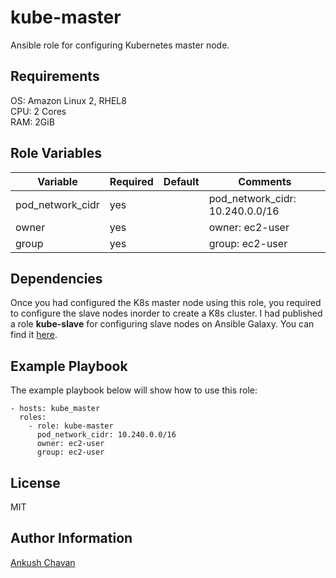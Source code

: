 kube-master
=========

Ansible role for configuring Kubernetes master node.

Requirements
------------

OS: Amazon Linux 2, RHEL8 <br>
CPU: 2 Cores <br>
RAM: 2GiB

Role Variables
--------------

| Variable                | Required | Default |Comments                                 |
|-------------------------|----------|---------|-----------------------------------------|
| pod_network_cidr        | yes      |         | pod_network_cidr: 10.240.0.0/16         |
| owner                   | yes      |         | owner: ec2-user                         |
| group                   | yes      |         | group: ec2-user                         |

Dependencies
------------

Once you had configured the K8s master node using this role, you required to configure the slave nodes inorder to create a K8s cluster. I had published a role <b>kube-slave</b> for configuring slave nodes on Ansible Galaxy. You can find it [here]().

Example Playbook
----------------

The example playbook below will show how to use this role:

    - hosts: kube_master
      roles:
        - role: kube-master
          pod_network_cidr: 10.240.0.0/16
          owner: ec2-user
          group: ec2-user

License
-------

MIT

Author Information
------------------

[Ankush Chavan](https://www.linkedin.com/in/ankushchavan)
